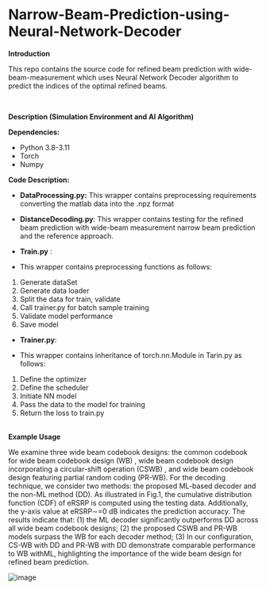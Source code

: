 # Narrow-Beam-Prediction-using-Neural-Network-Decoder

**Introduction​**

This repo contains the source code for refined beam prediction with wide-beam-measurement which uses Neural Network Decoder algorithm to predict the indices of the optimal refined beams.

​

**Description (Simulation Environment and AI Algorithm)​**

**Dependencies:**

-   Python 3.8-3.11
-   Torch
-   Numpy

**Code Description:**

-   **DataProcessing.py:** This wrapper contains preprocessing requirements converting the matlab data into the .npz format
-   **DistanceDecoding.py**: This wrapper contains testing for the refined beam prediction with wide-beam measurement narrow beam prediction and the reference approach.
-   **Train.py** :

-   This wrapper contains preprocessing functions as follows:

1.  Generate dataSet
2.  Generate data loader
3.  Split the data for train, validate
4.  Call trainer.py for batch sample training
5.  Validate model performance
6.  Save model

-   **Trainer.py**:

-   This wrapper contains inheritance of torch.nn.Module in Tarin.py as follows:

1.  Define the optimizer
2.  Define the scheduler
3.  Initiate NN model
4.  Pass the data to the model for training
5.  Return the loss to train.py\
​

**Example Usage​**

We examine three wide beam codebook designs: the common codebook for wide beam codebook design (WB) , wide beam codebook design incorporating a circular-shift operation (CSWB) , and wide beam codebook design featuring partial random coding (PR-WB). For the decoding technique, we consider two methods: the proposed ML-based decoder and the non-ML method (DD). As illustrated in Fig.1, the cumulative distribution function (CDF) of eRSRP is computed using the testing data. Additionally, the y-axis value at eRSRP∼=0 dB indicates the prediction accuracy. The results indicate that: (1) the ML decoder significantly outperforms DD across all wide beam codebook designs; (2) the proposed CSWB and PR-WB models surpass the WB for each decoder method; (3) In our configuration, CS-WB with DD and PR-WB with DD demonstrate comparable performance to WB withML, highlighting the importance of the wide beam design for refined beam prediction.

![image](https://github.com/user-attachments/assets/29238747-9fff-4707-8a9a-006b8c24ad0f)


